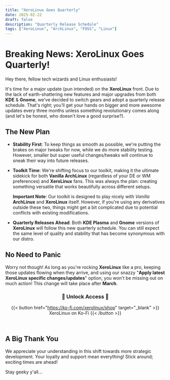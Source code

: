 ```yaml
---
title: "XeroLinux Goes Quarterly"
date: 2025-02-22
draft: false
description: "Quarterly Release Schedule"
tags: ["XeroLinux", "ArchLinux", "FOSS", "Linux"]
---
```

# Breaking News: XeroLinux Goes Quarterly!

Hey there, fellow tech wizards and Linux enthusiasts!

It's time for a major update (pun intended) on the **XeroLinux** front. Due to the lack of earth-shattering new features and major upgrades from both **KDE** & **Gnome**, we've decided to switch gears and adopt a quarterly release schedule. That's right; you'll get your hands on bigger and more awesome updates every three months unless something revolutionary comes along (and let's be honest, who doesn't love a good surprise?).

## The New Plan

- **Stability First**: To keep things as smooth as possible, we're putting the brakes on major tweaks for now, while we do more stability testing. However, smaller but super useful changes/tweaks will continue to sneak their way into future releases.
  
- **Toolkit Time**: We're shifting focus to our toolkit, making it the ultimate sidekick for both **Vanilla ArchLinux** (regardless of your DE or WM preferences) and **XeroLinux** fans. This was always the plan: creating something versatile that works beautifully across different setups.

  **Important Note**: Our toolkit is designed to play nicely with *Vanilla* **ArchLinux** and **XeroLinux** itself. However, if you're using any derivatives outside these two, things might get a bit complicated due to potential conflicts with existing modifications.

- **Quarterly Releases Ahead**: Both **KDE Plasma** and **Gnome** versions of **XeroLinux** will follow this new quarterly schedule. You can still expect the same level of quality and stability that has become synonymous with our distro.

## No Need to Panic

Worry not though! As long as you're rocking **XeroLinux** like a pro, keeping those updates flowing when they arrive, and using our snazzy "**Apply latest XeroLinux specific changes/updates**" option, you won't be missing out on much action! This change will take place after **March**.

<div align="center">

###  🔻 Unlock Access 🔻 

{{< button href="https://ko-fi.com/xerolinux/shop" target="_blank" >}}
XeroLinux on Ko-Fi
{{< /button >}}

</div><br />

## A Big Thank You

We appreciate your understanding in this shift towards more strategic development. Your loyalty and support mean everything! Stick around; exciting times are ahead!

Stay geeky y'all...
